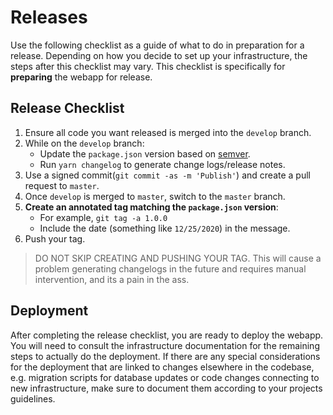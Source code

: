 # Releases

Use the following checklist as a guide of what to do in preparation for a release. Depending on how you decide to set up your infrastructure, the steps after this checklist may vary. This checklist is specifically for **preparing** the webapp for release.

## Release Checklist

1. Ensure all code you want released is merged into the `develop` branch.
2. While on the `develop` branch:
    - Update the `package.json` version based on [semver](https://semver.org/).
    - Run `yarn changelog` to generate change logs/release notes.
3. Use a signed commit(`git commit -as -m 'Publish'`) and create a pull request to `master`.
4. Once `develop` is merged to `master`, switch to the `master` branch.
5. **Create an annotated tag matching the `package.json` version**:
    - For example, `git tag -a 1.0.0`
    - Include the date (something like `12/25/2020`) in the message.
6. Push your tag.

> DO NOT SKIP CREATING AND PUSHING YOUR TAG. This will cause a problem generating changelogs in the future and requires manual intervention, and its a pain in the ass.

## Deployment

After completing the release checklist, you are ready to deploy the webapp. You will need to consult the infrastructure documentation for the remaining steps to actually do the deployment. If there are any special considerations for the deployment that are linked to changes elsewhere in the codebase, e.g. migration scripts for database updates or code changes connecting to new infrastructure, make sure to document them according to your projects guidelines.
